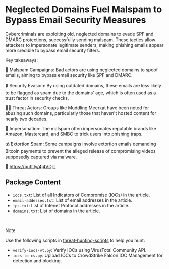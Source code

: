 # Neglected Domains Fuel Malspam to Bypass Email Security Measures

Cybercriminals are exploiting old, neglected domains to evade SPF and DMARC protections, successfully sending malspam. These tactics allow attackers to impersonate legitimate senders, making phishing emails appear more credible to bypass email security filters.

Key takeaways:

📨 Malspam Campaigns: Bad actors are using neglected domains to spoof emails, aiming to bypass email security like SPF and DMARC.

🔒 Security Evasion: By using outdated domains, these emails are less likely to be flagged as spam due to the domains' age, which is often used as a trust factor in security checks.

🕵️‍♂️ Threat Actors: Groups like Muddling Meerkat have been noted for abusing such domains, particularly those that haven't hosted content for nearly two decades.

💼 Impersonation: The malspam often impersonates reputable brands like Amazon, Mastercard, and SMBC to trick users into phishing traps.

💰 Extortion Spam: Some campaigns involve extortion emails demanding Bitcoin payments to prevent the alleged release of compromising videos supposedly captured via malware.

🔗 https://buff.ly/4j4VDjT

## Package Content

- `iocs.txt`: List of all Indicators of Compromise (IOCs) in the article.
- `email-addesses.txt`: List of email addresses in the article.
- `ips.txt`: List of Intenet Protocol addresses in the article.
- `domains.txt`: List of domains in the article.

<br>

> [!NOTE]
> Use the following scripts in [threat-hunting-scripts](../../threat-hunting-scripts/) to help you hunt:
>
> - `verify-iocs-vt.py`: Verify IOCs using VirusTotal Community API.
> - `iocs-to-cs.py`: Upload IOCs to CrowdStrike Falcon IOC Management for detection and blocking.
